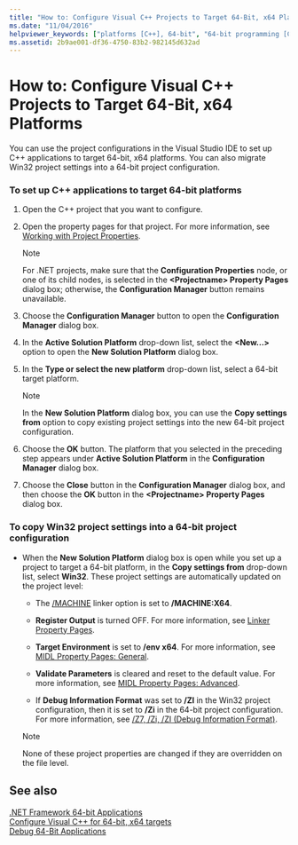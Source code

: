 ```yaml
---
title: "How to: Configure Visual C++ Projects to Target 64-Bit, x64 Platforms"
ms.date: "11/04/2016"
helpviewer_keywords: ["platforms [C++], 64-bit", "64-bit programming [C++], configuring projects", "project configurations [C++]"]
ms.assetid: 2b9ae001-df36-4750-83b2-982145d632ad
---
```

# How to: Configure Visual C++ Projects to Target 64-Bit, x64 Platforms

You can use the project configurations in the Visual Studio IDE to set up C++ applications to target 64-bit, x64 platforms. You can also migrate Win32 project settings into a 64-bit project configuration.

### To set up C++ applications to target 64-bit platforms

1. Open the C++ project that you want to configure.

1. Open the property pages for that project. For more information, see [Working with Project Properties](../ide/working-with-project-properties.md).

   > [!NOTE]
   > For .NET projects, make sure that the **Configuration Properties** node, or one of its child nodes, is selected in the **\<Projectname> Property Pages** dialog box; otherwise, the **Configuration Manager** button remains unavailable.

1. Choose the **Configuration Manager** button to open the **Configuration Manager** dialog box.

1. In the **Active Solution Platform** drop-down list, select the **\<New...>** option to open the **New Solution Platform** dialog box.

1. In the **Type or select the new platform** drop-down list, select a 64-bit target platform.

   > [!NOTE]
   > In the **New Solution Platform** dialog box, you can use the **Copy settings from** option to copy existing project settings into the new 64-bit project configuration.

1. Choose the **OK** button. The platform that you selected in the preceding step appears under **Active Solution Platform** in the **Configuration Manager** dialog box.

1. Choose the **Close** button in the **Configuration Manager** dialog box, and then choose the **OK** button in the **\<Projectname> Property Pages** dialog box.

### To copy Win32 project settings into a 64-bit project configuration

- When the **New Solution Platform** dialog box is open while you set up a project to target a 64-bit platform, in the **Copy settings from** drop-down list, select **Win32**. These project settings are automatically updated on the project level:

  - The [/MACHINE](../build/reference/machine-specify-target-platform.md) linker option is set to **/MACHINE:X64**.

  - **Register Output** is turned OFF. For more information, see [Linker Property Pages](../ide/linker-property-pages.md).

  - **Target Environment** is set to **/env x64**. For more information, see [MIDL Property Pages: General](../ide/midl-property-pages-general.md).

  - **Validate Parameters** is cleared and reset to the default value. For more information, see [MIDL Property Pages: Advanced](../ide/midl-property-pages-advanced.md).

  - If **Debug Information Format** was set to **/ZI** in the Win32 project configuration, then it is set to **/Zi** in the 64-bit project configuration. For more information, see [/Z7, /Zi, /ZI (Debug Information Format)](../build/reference/z7-zi-zi-debug-information-format.md).

  > [!NOTE]
  > None of these project properties are changed if they are overridden on the file level.

## See also

[.NET Framework 64-bit Applications](/dotnet/framework/64-bit-apps)<br/>
[Configure Visual C++ for 64-bit, x64 targets](../build/configuring-programs-for-64-bit-visual-cpp.md)<br/>
[Debug 64-Bit Applications](/visualstudio/debugger/debug-64-bit-applications)
